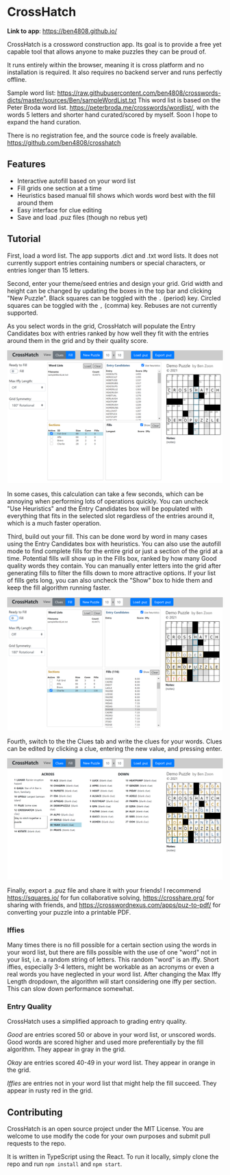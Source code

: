 # CrossHatch

**Link to app**: https://ben4808.github.io/

CrossHatch is a crossword construction app. Its goal is to provide a free yet capable tool that allows anyone to make puzzles they can be proud of.

It runs entirely within the browser, meaning it is cross platform and no installation is required. It also requires no backend server and runs perfectly offline.

Sample word list: https://raw.githubusercontent.com/ben4808/crosswords-dicts/master/sources/Ben/sampleWordList.txt
This word list is based on the Peter Broda word list. https://peterbroda.me/crosswords/wordlist/, with the words 5 letters and shorter hand curated/scored by myself. Soon I hope to expand the hand curation.

There is no registration fee, and the source code is freely available. https://github.com/ben4808/crosshatch

## Features
- Interactive autofill based on your word list
- Fill grids one section at a time
- Heuristics based manual fill shows which words word best with the fill around them
- Easy interface for clue editing
- Save and load .puz files (though no rebus yet)

## Tutorial
First, load a word list. The app supports .dict and .txt word lists. It does not currently support entries containing numbers or special characters, or entries longer than 15 letters.

Second, enter your theme/seed entries and design your grid. Grid width and height can be changed by updating the boxes in the top bar and clicking "New Puzzle". Black squares can be toggled with the `.` (period) key. Circled squares can be toggled with the `,` (comma) key. Rebuses are not currently supported.

As you select words in the grid, CrossHatch will populate the Entry Candidates box with entries ranked by how well they fit with the entries around them in the grid and by their quality score. 

![Screenshot 1](/public/screen1.png)

In some cases, this calculation can take a few seconds, which can be annoying when performing lots of operations quickly. You can uncheck "Use Heuristics" and the Entry Candidates box will be populated with everything that fits in the selected slot regardless of the entries around it, which is a much faster operation.

Third, build out your fill. This can be done word by word in many cases using the Entry Candidates box with heuristics. You can also use the autofill mode to find complete fills for the entire grid or just a section of the grid at a time. Potential fills will show up in the Fills box, ranked by how many Good quality words they contain. You can manually enter letters into the grid after generating fills to filter the fills down to more attractive options. If your list of fills gets long, you can also uncheck the "Show" box to hide them and keep the fill algorithm running faster.

![Screenshot 2](/public/screen2.png)

Fourth, switch to the the Clues tab and write the clues for your words. Clues can be edited by clicking a clue, entering the new value, and pressing enter.

![Screenshot 4](/public/screen4.png)

Finally, export a .puz file and share it with your friends! I recommend https://squares.io/ for fun collaborative solving, https://crosshare.org/ for sharing with friends, and https://crosswordnexus.com/apps/puz-to-pdf/ for converting your puzzle into a printable PDF.

### Iffies
Many times there is no fill possible for a certain section using the words in your word list, but there are fills possible with the use of one "word" not in your list, i.e. a random string of letters. This random "word" is an iffy. Short iffies, especially 3-4 letters, might be workable as an acronyms or even a real words you have neglected in your word list. After changing the Max Iffy Length dropdown, the algorithm will start considering one iffy per section. This can slow down performance somewhat.
### Entry Quality
CrossHatch uses a simplified approach to grading entry quality.

*Good* are entries scored 50 or above in your word list, or unscored words. Good words are scored higher and used more preferentially by the fill algorithm. They appear in gray in the grid.

*Okay* are entries scored 40-49 in your word list. They appear in orange in the grid.

*Iffies* are entries not in your word list that might help the fill succeed. They appear in rusty red in the grid.
## Contributing
CrossHatch is an open source project under the MIT License. You are welcome to use modify the code for your own purposes and submit pull requests to the repo.

It is written in TypeScript using the React. To run it locally, simply clone the repo and run `npm install` and `npm start`. 
